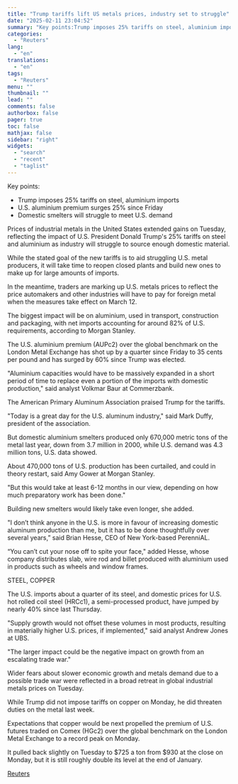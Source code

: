 ```yaml
---
title: "Trump tariffs lift US metals prices, industry set to struggle"
date: "2025-02-11 23:04:52"
summary: "Key points:Trump imposes 25% tariffs on steel, aluminium importsU.S. aluminium premium surges 25% since FridayDomestic smelters will struggle to meet U.S. demand Prices of industrial metals in the United States extended gains on Tuesday, reflecting the impact of U.S. President Donald Trump's 25% tariffs on steel and aluminium as industry..."
categories:
  - "Reuters"
lang:
  - "en"
translations:
  - "en"
tags:
  - "Reuters"
menu: ""
thumbnail: ""
lead: ""
comments: false
authorbox: false
pager: true
toc: false
mathjax: false
sidebar: "right"
widgets:
  - "search"
  - "recent"
  - "taglist"
---
```


Key points:

* Trump imposes 25% tariffs on steel, aluminium imports
* U.S. aluminium premium surges 25% since Friday
* Domestic smelters will struggle to meet U.S. demand

Prices of industrial metals in the United States extended gains on Tuesday, reflecting the impact of U.S. President Donald Trump's 25% tariffs on steel and aluminium as industry will struggle to source enough domestic material.

While the stated goal of the new tariffs is to aid struggling U.S. metal producers, it will take time to reopen closed plants and build new ones to make up for large amounts of imports.

In the meantime, traders are marking up U.S. metals prices to reflect the price automakers and other industries will have to pay for foreign metal when the measures take effect on March 12.

The biggest impact will be on aluminium, used in transport, construction and packaging, with net imports accounting for around 82% of U.S. requirements, according to Morgan Stanley.

The U.S. aluminium premium (AUPc2) over the global benchmark on the London Metal Exchange has shot up by a quarter since Friday to 35 cents per pound and has surged by 60% since Trump was elected.

"Aluminium capacities would have to be massively expanded in a short period of time to replace even a portion of the imports with domestic production," said analyst Volkmar Baur at Commerzbank.

The American Primary Aluminum Association praised Trump for the tariffs.

"Today is a great day for the U.S. aluminum industry," said Mark Duffy, president of the association.

But domestic aluminium smelters produced only 670,000 metric tons of the metal last year, down from 3.7 million in 2000, while U.S. demand was 4.3 million tons, U.S. data showed.

About 470,000 tons of U.S. production has been curtailed, and could in theory restart, said Amy Gower at Morgan Stanley.

"But this would take at least 6-12 months in our view, depending on how much preparatory work has been done."

Building new smelters would likely take even longer, she added.

"I don’t think anyone in the U.S. is more in favour of increasing domestic aluminum production than me, but it has to be done thoughtfully over several years,” said Brian Hesse, CEO of New York-based PerenniAL.

“You can’t cut your nose off to spite your face," added Hesse, whose company distributes slab, wire rod and billet produced with aluminium used in products such as wheels and window frames.

STEEL, COPPER

The U.S. imports about a quarter of its steel, and domestic prices for U.S. hot rolled coil steel (HRCc1), a semi-processed product, have jumped by nearly 40% since last Thursday.

"Supply growth would not offset these volumes in most products, resulting in materially higher U.S. prices, if implemented," said analyst Andrew Jones at UBS.

"The larger impact could be the negative impact on growth from an escalating trade war."

Wider fears about slower economic growth and metals demand due to a possible trade war were reflected in a broad retreat in global industrial metals prices on Tuesday.

While Trump did not impose tariffs on copper on Monday, he did threaten duties on the metal last week.

Expectations that copper would be next propelled the premium of U.S. futures traded on Comex (HGc2) over the global benchmark on the London Metal Exchange to a record peak on Monday.

It pulled back slightly on Tuesday to $725 a ton from $930 at the close on Monday, but it is still roughly double its level at the end of January.

[Reuters](https://www.tradingview.com/news/reuters.com,2025:newsml_L1N3P20EQ:0-trump-tariffs-lift-us-metals-prices-industry-set-to-struggle/)

